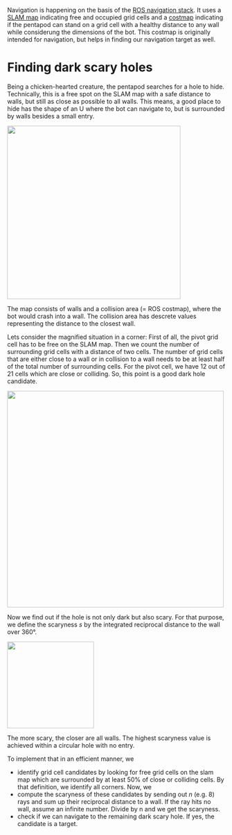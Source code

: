 Navigation is happening on the basis of the [ROS navigation stack](http://wiki.ros.org/navigation). It uses a [SLAM map](http://wiki.ros.org/hector_slam) indicating free and occupied grid cells and a [costmap](http://wiki.ros.org/costmap_2d) indicating if the pentapod can stand on a grid cell with a healthy distance to any wall while considerung the dimensions of the bot. This costmap is originally intended for navigation, but helps in finding our navigation target as well.


# Finding dark scary holes

Being a chicken-hearted creature, the pentapod searches for a hole to hide. Technically, this is a free spot on the SLAM map with a safe distance to walls, but  still as close as possible to all walls. This means, a good place to hide has the shape of an U where the bot can navigate to, but is surrounded by walls besides a small entry. 

<img width="400"  src="../images/navigation-find-dark-holes-candidates.png"/>  

The map consists of walls and a collision area (= ROS costmap), where the bot would crash into a wall. The collision area has descrete values representing the distance to the closest wall. 

Lets consider the magnified situation in a corner: First of all, the pivot grid cell has to be free on the SLAM map. Then we count the number of surrounding grid cells with a distance of two cells. The number of grid cells that are either close to a wall or in collision to a wall needs to be at least half of the total number of surrounding cells. For the pivot cell, we have 12 out of 21 cells which are close or colliding. So, this point is a good dark hole candidate.

<img width="500"  src="../images/navigation-find-dark-holes.png"/>  

Now we find out if the hole is not only dark but also scary. For that purpose, we define the scaryness *s* by the integrated reciprocal distance to the wall over 360°.  

<img width="200"  src="../images/scaryness-formula.png"/>  

The more scary, the closer are all walls. The highest scaryness value is achieved within a circular hole with no entry.

To implement that in an efficient manner, we

* identify grid cell candidates by looking for free grid cells on the slam map which are surrounded by at least 50% of close or colliding cells. By that definition, we identify all corners. Now, we 
* compute the scaryness of these candidates by sending out *n* (e.g. 8) rays and sum up their reciprocal distance to a wall. If the ray hits no wall, assume an infinite number. Divide by n and we get the scaryness.
* check if we can navigate to the remaining dark scary hole. If yes, the candidate is a target.
